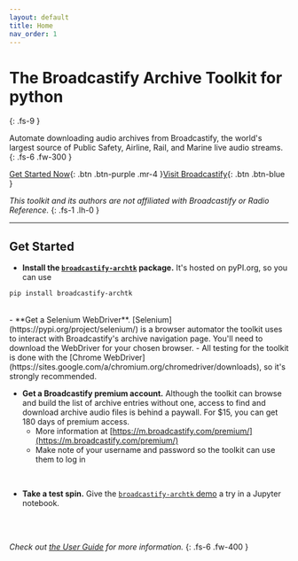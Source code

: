 ```yaml
---
layout: default
title: Home
nav_order: 1
---
```


# The Broadcastify Archive Toolkit for python  
{: .fs-9 }

Automate downloading audio archives from Broadcastify, the world's largest source of Public Safety, Airline, Rail, and Marine live audio streams.
{: .fs-6 .fw-300 }

[Get Started Now](#get-started){: .btn .btn-purple .mr-4 }[Visit Broadcastify](http://www.broadcastify.com){: .btn .btn-blue }

_This toolkit and its authors are not affiliated with Broadcastify or Radio Reference._
{: .fs-1 .lh-0 }

----

## Get Started

- **Install the [`broadcastify-archtk`](https://pypi.org/project/broadcastify-archtk/) package.** It's hosted on pyPI.org, so you can use
```bash
pip install broadcastify-archtk
```
<br>
- **Get a Selenium WebDriver**. [Selenium](https://pypi.org/project/selenium/) is a browser automator the toolkit uses to interact with Broadcastify's archive navigation page. You'll need to download the WebDriver for your chosen browser.
    - All testing for the toolkit is done with the [Chrome WebDriver](https://sites.google.com/a/chromium.org/chromedriver/downloads), so it's strongly recommended.

<br>

- **Get a Broadcastify premium account.** Although the toolkit can browse and build the list of archive entries without one, access to find and download archive audio files is behind a paywall. For $15, you can get 180 days of premium access.
    - More information at [https://m.broadcastify.com/premium/](https://m.broadcastify.com/premium/)
    - Make note of your username and password so the toolkit can use them to log in

<br>

- **Take a test spin.** Give the [`broadcastify-archtk` demo](https://github.com/ljhopkins2/broadcastify-archtk/blob/master/broadcastify_archtk_demo.ipynb) a try in a Jupyter notebook.

<br><br>

_Check out [the User Guide](user-guide) for more information._
{: .fs-6 .fw-400 }

